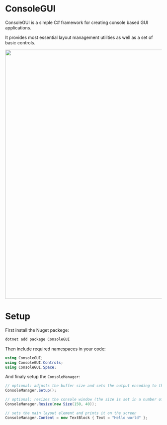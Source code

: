 # ConsoleGUI

ConsoleGUI is a simple C# framework for creating console based GUI applications.

It provides most essential layout management utilities as well as a set of basic controls.

<p align="center">
  <img src="https://github.com/TomaszRewak/C-sharp-console-gui-framework/blob/master/Resources/example.png?raw=true" width=800/>
</p>

# Setup

First install the Nuget packege:

```powershell
dotnet add package ConsoleGUI
```

Then include required namespaces in your code:

```csharp
using ConsoleGUI;
using ConsoleGUI.Controls;
using ConsoleGUI.Space;
```

And finaly setup the `ConsoleManager`:

```csharp
// optional: adjusts the buffer size and sets the output encoding to the UTF8
ConsoleManager.Setup();

// optional: resizes the console window (the size is set in a number of characters, not pixels)
ConsoleManager.Resize(new Size(150, 40));

// sets the main layout element and prints it on the screen
ConsoleManager.Content = new TextBlock { Text = "Hello world" };
```
